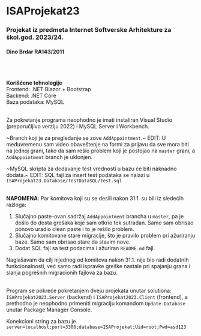# ISAProjekat23


<h3>Projekat iz predmeta Internet Softverske Arhitekture za škol.god. 2023/24.</h3>

<h4>Dino Brdar RA143/2011</h4>
<br><br>

<b>Korišćene tehnologije</b>
<br>Frontend: .NET Blazor + Bootstrap
<br>Backend: .NET Core
<br>Baza podataka: MySQL
<br><br>

Za pokretanje programa neophodno je imati instaliran Visual Studio (preporučljivo verziju 2022) i MySQL Server i Workbench.

~Branch koji je za pregledanje se zove ```AddAppointment```.~ EDIT: U međuvremenu sam video obaveštenje na formi za prijavu da sve mora biti na jednoj grani, tako da sam rešio problem koji je postojao na ```master``` grani, a ```AddAppointment``` branch je uklonjen.

~MySQL skripta za dodavanje test vrednosti u bazu će biti naknadno dodata.~ EDIT: SQL fajl za insert test podataka se nalazi u ```ISAProjekat23.Database/TestDataSQL/test.sql```
<br><br>

<strong>NAPOMENA</strong>: Par komitova koji su se desili nakon 31.1. su bili iz sledećih razloga:
1. Slučajno paste-ovan sadržaj ```AddAppointment``` brancha u ```master```, pa je došlo do dosta grešaka koje sam otkrio tek sutradan. Samo sam obrisao ponovo uradio clean paste i to je rešilo problem.
2. Slučajno komitovane stare migracije, što je pravilo problem pri ažuriranju baze. Samo sam obrisao stare da stavim nove.
3. Dodat SQL fajl sa test podacima i ažuriran ```README.md``` fajl.

Naglašavam da cilj nijednog od komitova nakon 31.1. nije bio radi dodatnih funkcionalnosti, već samo radi ispravke greške nastale pri spajanju grana i slanja pogrešnih migracionih fajlova za bazu.
<br><br>

Program se pokreće pokretanjem dveju projekata unutar solutiona: ```ISAProjekat2023.Server``` (backend) i ```ISAProjekat2023.Client``` (frontend), a prethodno je neophodno primeniti migraciju komandom ```Update-Database``` unutar Package Manager Console.

Konekcioni string za bazu je ```server=localhost;port=3306;database=ISAProjekat;Uid=root;Pwd=asd123```

